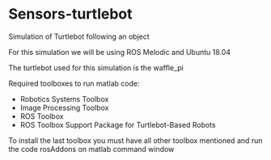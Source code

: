 # Sensors-turtlebot
Simulation of Turtlebot following an object 

For this simulation we will be using ROS Melodic and Ubuntu 18.04

The turtlebot used for this simulation is the waffle_pi 

Required toolboxes to run matlab code:
- Robotics Systems Toolbox
- Image Processing Toolbox
- ROS Toolbox
- ROS Toolbox Support Package for Turtlebot-Based Robots 

To install the last toolbox you must have all other toolbox mentioned and run the code rosAddons on matlab command window 
